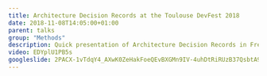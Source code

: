 ```yaml
---
title: Architecture Decision Records at the Toulouse DevFest 2018
date: 2018-11-08T14:05:00+01:00
parent: talks
group: "Methods"
description: Quick presentation of Architecture Decision Records in French at the 2018 Toulouse DevFest. In this presentation I talk about a method to help developers write long-lived documentation about technical decisions, the context in which they were taken, what was the decision and what where the foreseen consequences.
video: EDYplU1PB5s
googleslide: 2PACX-1vTdqY4_AXwK0ZeHakFoeQEvBXGMn9IV-4uhDtRiRUzB37QsbtA9TdpXSg2Iqiz3qM9NchXga-X9Hui8
---
```


